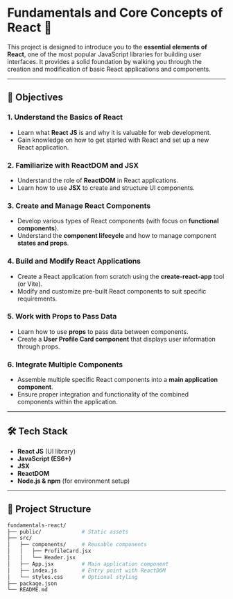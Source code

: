 # Fundamentals and Core Concepts of React 🚀

This project is designed to introduce you to the **essential elements of React**, one of the most popular JavaScript libraries for building user interfaces. It provides a solid foundation by walking you through the creation and modification of basic React applications and components.

---

## 🎯 Objectives

### 1. Understand the Basics of React
- Learn what **React JS** is and why it is valuable for web development.
- Gain knowledge on how to get started with React and set up a new React application.

### 2. Familiarize with ReactDOM and JSX
- Understand the role of **ReactDOM** in React applications.
- Learn how to use **JSX** to create and structure UI components.

### 3. Create and Manage React Components
- Develop various types of React components (with focus on **functional components**).
- Understand the **component lifecycle** and how to manage component **states and props**.

### 4. Build and Modify React Applications
- Create a React application from scratch using the **create-react-app** tool (or Vite).
- Modify and customize pre-built React components to suit specific requirements.

### 5. Work with Props to Pass Data
- Learn how to use **props** to pass data between components.
- Create a **User Profile Card component** that displays user information through props.

### 6. Integrate Multiple Components
- Assemble multiple specific React components into a **main application component**.
- Ensure proper integration and functionality of the combined components within the application.

---

## 🛠️ Tech Stack
- **React JS** (UI library)
- **JavaScript (ES6+)**
- **JSX**
- **ReactDOM**
- **Node.js & npm** (for environment setup)

---

## 📂 Project Structure
```bash
fundamentals-react/
├── public/             # Static assets
├── src/
│   ├── components/     # Reusable components
│   │   ├── ProfileCard.jsx
│   │   └── Header.jsx
│   ├── App.jsx         # Main application component
│   ├── index.js        # Entry point with ReactDOM
│   └── styles.css      # Optional styling
├── package.json
└── README.md
